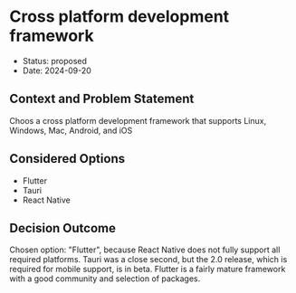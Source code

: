 # Cross platform development framework

* Status: proposed
* Date: 2024-09-20

## Context and Problem Statement

Choos a cross platform development framework that supports Linux, Windows, Mac, Android, and iOS

## Considered Options

* Flutter
* Tauri
* React Native

## Decision Outcome

Chosen option: "Flutter", because React Native does not fully support all required platforms. Tauri was a close second, but the 2.0 release, which is required for mobile support, is in beta. Flutter is a fairly mature framework with a good community and selection of packages.
